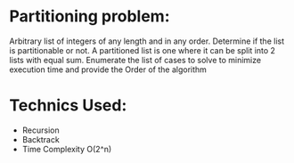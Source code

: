 # Partitioning problem:
Arbitrary list of integers of any length and in any order. Determine if the list is partitionable or not. A partitioned list is one where it can be split into 2 lists with equal sum. Enumerate the list of cases to solve to minimize execution time and provide the Order of the algorithm

# Technics Used:
- Recursion
- Backtrack
- Time Complexity O(2^n)
